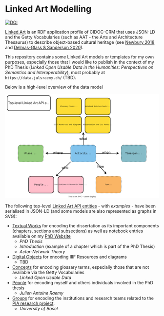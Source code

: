 # Linked Art Modelling

[![DOI](https://zenodo.org/badge/563828272.svg)](https://zenodo.org/badge/latestdoi/563828272)

[Linked Art](https://linked.art) is an RDF application profile of CIDOC-CRM that uses JSON-LD and the
Getty Vocabularies (such as AAT - the Arts and Architecture Thesaurus) to describe object-based cultural heritage (see [Newbury 2018](https://cidoc.mini.icom.museum/wp-content/uploads/sites/6/2021/03/CIDOC2018_paper_153.pdf) and [Delmas-Glass & Sanderson 2020](https://doi.org/10.1017/alj.2019.32)).

This repository contains some Linked Art models or templates for my own purposes, especially those that I would like to publish in the context of my PhD Thesis (_Linked Open Usable Data in the Humanities: Perspectives on Semantics and Interoperability_), most probably at `https://data.julsraemy.ch/` (TBD).

Below is a high-level overview of the data model

![](https://raw.githubusercontent.com/julsraemy/linked-art-modelling/main/phd-datamodel-overview.svg)

The following top-level [Linked Art API entities](https://linked.art/api/1.0/endpoint/) - with _examples_ - have been serialised in JSON-LD (and some models are also represented as graphs in SVG):

- [Textual Works](/text) for encoding the dissertation as its important components (chapters, sections and subsections) as well as notebook entries available on my [PhD Website](https://phd.julsraemy.ch)
  - _PhD Thesis_
  - _Introduction_ (example of a chapter which is part of the PhD Thesis)
  - _Actor-Network Theory_
- [Digital Objects](/digital) for encoding IIIF Resources and diagrams 
  - TBD
- [Concepts](/concept) for encoding glossary terms, especially those that are not available via the Getty Vocabularies
  - _Linked Open Usable Data_
- [People](/person) for encoding myself and others individuals involved in the PhD thesis
  - _Julien Antoine Raemy_
- [Groups](/group) for encoding the institutions and research teams related to the [PIA research project](https://about.participatory-archives.ch/).
  - _University of Basel_
